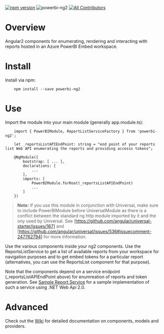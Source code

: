 [![npm version](https://badge.fury.io/js/powerbi-ng2.svg)](https://www.npmjs.com/package/powerbi-ng2) ![powerbi-ng2](https://img.shields.io/npm/dm/powerbi-ng2.svg) [![All Contributors](https://img.shields.io/badge/all_contributors-3-green.svg?style=flat-square)](#contributors)

# Overview
Angular2 components for enumerating, rendering and interacting with reports hosted in an Azure PowerBI Embed workspace.

# Install
Install via npm:

```
    npm install --save powerbi-ng2
```

# Use
Import the module into your main module (generally app.module.ts):

```
    import { PowerBIModule, ReportListServiceFactory } from 'powerbi-ng2';

    let _reportsListAPIEndPoint: string = "end point of your reports list Web API enumerating the reports and providing accesss tokens";

    @NgModule({
        bootstrap: [ ... ],
        declarations: [
            ...
        ],
        imports: [
            PowerBIModule.forRoot(_reportsListAPIEndPoint)
            ...
        ]
    })
```
> <b>Note:</b> If you use this module in conjunction with Universal, make sure to include PowerBIModule before UniversalModule as there is a conflict between the standard ng http module imported by it and the ony used by Universal. See [https://github.com/angular/universal-starter/issues/167] and [https://github.com/angular/universal/issues/536#issuecomment-247762794] for more information.

Use the various components inside your ng2 components. Use the ReportsListService to get a list of available reports from your workspace for navigation purposes and to get embed tokens for a particular report (alternatives, you can use the ReportsList component for that purpose).

Note that the components depend on a service endpoint (_reportsListAPIEndPoint above) for enumreation of reports and token generation. See [Sample Report Service](samples/ReportingApi) for a sample implementation of such a service using .NET Web Api 2.0. 

# Advanced
Check out the [Wiki](../../wiki) for detailed documentation on components, models and providers.
